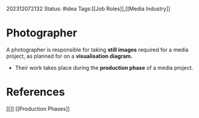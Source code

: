 202312072132
Status: #idea
Tags:[[Job Roles]],[[Media Industry]]

# Photographer

A photographer is responsible for taking **still images** required for a media project, as planned for on a **visualisation diagram.** 

- Their work takes place during the **production phase** of a media project.

# **References**

[[]]
[[Production Phases]]